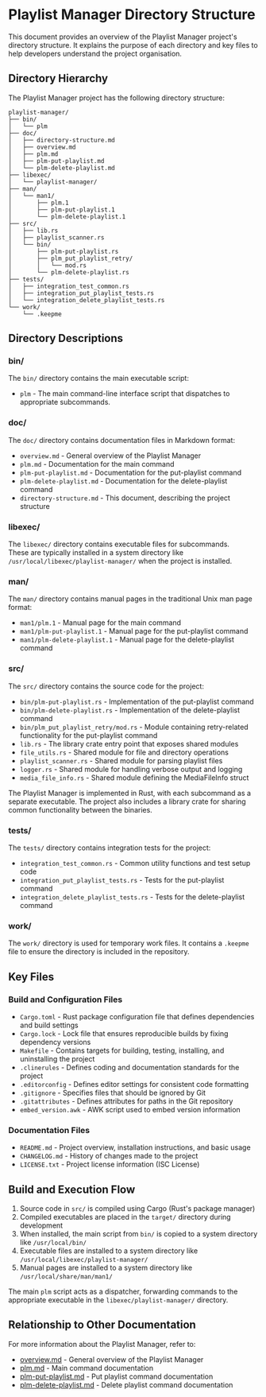 # Playlist Manager Directory Structure

This document provides an overview of the Playlist Manager project's
directory structure.  It explains the purpose of each directory and key
files to help developers understand the project organisation.

## Directory Hierarchy

The Playlist Manager project has the following directory structure:

```
playlist-manager/
├── bin/
│   └── plm
├── doc/
│   ├── directory-structure.md
│   ├── overview.md
│   ├── plm.md
│   ├── plm-put-playlist.md
│   └── plm-delete-playlist.md
├── libexec/
│   └── playlist-manager/
├── man/
│   └── man1/
│       ├── plm.1
│       ├── plm-put-playlist.1
│       └── plm-delete-playlist.1
├── src/
│   ├── lib.rs
│   ├── playlist_scanner.rs
│   └── bin/
│       ├── plm-put-playlist.rs
│       ├── plm_put_playlist_retry/
│       │   └── mod.rs
│       └── plm-delete-playlist.rs
├── tests/
│   ├── integration_test_common.rs
│   ├── integration_put_playlist_tests.rs
│   └── integration_delete_playlist_tests.rs
└── work/
    └── .keepme
```

## Directory Descriptions

### bin/

The `bin/` directory contains the main executable script:

- `plm` - The main command-line interface script that dispatches to
  appropriate subcommands.

### doc/

The `doc/` directory contains documentation files in Markdown format:

- `overview.md` - General overview of the Playlist Manager
- `plm.md` - Documentation for the main command
- `plm-put-playlist.md` - Documentation for the put-playlist command
- `plm-delete-playlist.md` - Documentation for the delete-playlist
  command
- `directory-structure.md` - This document, describing the project
  structure

### libexec/

The `libexec/` directory contains executable files for subcommands.  
These are typically installed in a system directory like
`/usr/local/libexec/playlist-manager/` when the project is installed.

### man/

The `man/` directory contains manual pages in the traditional Unix man
page format:

- `man1/plm.1` - Manual page for the main command
- `man1/plm-put-playlist.1` - Manual page for the put-playlist command
- `man1/plm-delete-playlist.1` - Manual page for the delete-playlist
  command

### src/

The `src/` directory contains the source code for the project:

- `bin/plm-put-playlist.rs` - Implementation of the put-playlist command
- `bin/plm-delete-playlist.rs` - Implementation of the delete-playlist
  command
- `bin/plm_put_playlist_retry/mod.rs` - Module containing retry-related
  functionality for the put-playlist command
- `lib.rs` - The library crate entry point that exposes shared modules
- `file_utils.rs` - Shared module for file and directory operations
- `playlist_scanner.rs` - Shared module for parsing playlist files
- `logger.rs` - Shared module for handling verbose output and logging
- `media_file_info.rs` - Shared module defining the MediaFileInfo struct

The Playlist Manager is implemented in Rust, with each subcommand as a
separate executable.  The project also includes a library crate for
sharing common functionality between the binaries.

### tests/

The `tests/` directory contains integration tests for the project:

- `integration_test_common.rs` - Common utility functions and test setup
  code
- `integration_put_playlist_tests.rs` - Tests for the put-playlist
  command
- `integration_delete_playlist_tests.rs` - Tests for the delete-playlist
  command

### work/

The `work/` directory is used for temporary work files.  It contains a
`.keepme` file to ensure the directory is included in the repository.

## Key Files

### Build and Configuration Files

- `Cargo.toml` - Rust package configuration file that defines
  dependencies and build settings
- `Cargo.lock` - Lock file that ensures reproducible builds by fixing
  dependency versions
- `Makefile` - Contains targets for building, testing, installing, and
  uninstalling the project
- `.clinerules` - Defines coding and documentation standards for the
  project
- `.editorconfig` - Defines editor settings for consistent code
  formatting
- `.gitignore` - Specifies files that should be ignored by Git
- `.gitattributes` - Defines attributes for paths in the Git repository
- `embed_version.awk` - AWK script used to embed version information

### Documentation Files

- `README.md` - Project overview, installation instructions, and basic
  usage
- `CHANGELOG.md` - History of changes made to the project
- `LICENSE.txt` - Project license information (ISC License)

## Build and Execution Flow

1. Source code in `src/` is compiled using Cargo (Rust's package
   manager)
2. Compiled executables are placed in the `target/` directory during
   development
3. When installed, the main script from `bin/` is copied to a system
   directory like `/usr/local/bin/`
4. Executable files are installed to a system directory like
   `/usr/local/libexec/playlist-manager/`
5. Manual pages are installed to a system directory like
   `/usr/local/share/man/man1/`

The main `plm` script acts as a dispatcher, forwarding commands to the
appropriate executable in the `libexec/playlist-manager/` directory.

## Relationship to Other Documentation

For more information about the Playlist Manager, refer to:

- [overview.md](overview.md) - General overview of the Playlist Manager
- [plm.md](plm.md) - Main command documentation
- [plm-put-playlist.md](plm-put-playlist.md) - Put playlist command
  documentation
- [plm-delete-playlist.md](plm-delete-playlist.md) - Delete playlist
  command documentation
